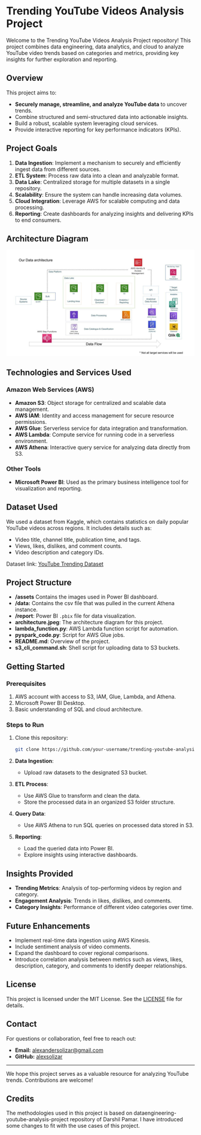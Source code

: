 # Trending YouTube Videos Analysis Project

Welcome to the Trending YouTube Videos Analysis Project repository! This project combines data engineering, data analytics, and cloud to analyze YouTube video trends based on categories and metrics, providing key insights for further exploration and reporting.

## Overview

This project aims to:

- **Securely manage, streamline, and analyze YouTube data** to uncover trends.
- Combine structured and semi-structured data into actionable insights.
- Build a robust, scalable system leveraging cloud services.
- Provide interactive reporting for key performance indicators (KPIs).

## Project Goals

1. **Data Ingestion**: Implement a mechanism to securely and efficiently ingest data from different sources.
2. **ETL System**: Process raw data into a clean and analyzable format.
3. **Data Lake**: Centralized storage for multiple datasets in a single repository.
4. **Scalability**: Ensure the system can handle increasing data volumes.
5. **Cloud Integration**: Leverage AWS for scalable computing and data processing.
6. **Reporting**: Create dashboards for analyzing insights and delivering KPIs to end consumers.

## Architecture Diagram

<img src="architecture.jpeg">

## Technologies and Services Used

### **Amazon Web Services (AWS)**

- **Amazon S3**: Object storage for centralized and scalable data management.
- **AWS IAM**: Identity and access management for secure resource permissions.
- **AWS Glue**: Serverless service for data integration and transformation.
- **AWS Lambda**: Compute service for running code in a serverless environment.
- **AWS Athena**: Interactive query service for analyzing data directly from S3.

### **Other Tools**

- **Microsoft Power BI**: Used as the primary business intelligence tool for visualization and reporting.

## Dataset Used

We used a dataset from Kaggle, which contains statistics on daily popular YouTube videos across regions. It includes details such as:

- Video title, channel title, publication time, and tags.
- Views, likes, dislikes, and comment counts.
- Video description and category IDs.

Dataset link: [YouTube Trending Dataset](https://www.kaggle.com/datasets/datasnaek/youtube-new)

## Project Structure

- **/assets** Contains the images used in Power BI dashboard.
- **/data:** Contains the csv file that was pulled in the current Athena instance.
- **/report**: Power BI `.pbix` file for data visualization.
- **architecture.jpeg**: The architecture diagram for this project.
- **lambda_function.py**: AWS Lambda function script for automation.
- **pyspark_code.py**: Script for AWS Glue jobs.
- **README.md**: Overview of the project.
- **s3_cli_command.sh**: Shell script for uploading data to S3 buckets.

## Getting Started

### Prerequisites

1. AWS account with access to S3, IAM, Glue, Lambda, and Athena.
2. Microsoft Power BI Desktop.
3. Basic understanding of SQL and cloud architecture.

### Steps to Run

1. Clone this repository:

   ```bash
   git clone https://github.com/your-username/trending-youtube-analysis.git
   ```

2. **Data Ingestion**:

   - Upload raw datasets to the designated S3 bucket.

3. **ETL Process**:

   - Use AWS Glue to transform and clean the data.
   - Store the processed data in an organized S3 folder structure.

4. **Query Data**:

   - Use AWS Athena to run SQL queries on processed data stored in S3.

5. **Reporting**:
   - Load the queried data into Power BI.
   - Explore insights using interactive dashboards.

## Insights Provided

- **Trending Metrics**: Analysis of top-performing videos by region and category.
- **Engagement Analysis**: Trends in likes, dislikes, and comments.
- **Category Insights**: Performance of different video categories over time.

## Future Enhancements

- Implement real-time data ingestion using AWS Kinesis.
- Include sentiment analysis of video comments.
- Expand the dashboard to cover regional comparisons.
- Introduce correlation analysis between metrics such as views, likes, description, category, and comments to identify deeper relationships.

## License

This project is licensed under the MIT License. See the [LICENSE](LICENSE) file for details.

## Contact

For questions or collaboration, feel free to reach out:

- **Email:** alexandersolizar@gmail.com
- **GitHub:** [alexsolizar](https://github.com/alexsolizar)

---

We hope this project serves as a valuable resource for analyzing YouTube trends. Contributions are welcome!

## Credits

The methodologies used in this project is based on dataengineering-youtube-analysis-project repository of Darshil Pamar.
I have introduced some changes to fit with the use cases of this project.
